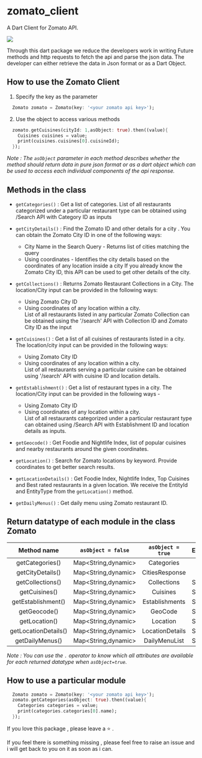 # zomato_client

A Dart Client for Zomato API.

![](https://github.com/infiniteoverflow/Zomato-Client/blob/main/%20banner.png)

Through this dart package we reduce the developers work in writing Future methods and http requests to fetch the api and parse the json data. The developer can either retrieve the data in Json format or as a Dart Object.

## How to use the Zomato Client

1. Specify the key as the parameter

```dart
  Zomato zomato = Zomato(key: '<your zomato api key>');
```

2. Use the object to access various methods

```dart
  zomato.getCuisines(cityId: 1,asObject: true).then((value){
    Cuisines cuisines = value;
    print(cuisines.cuisines[0].cuisineId);
  });
```

*Note : The `asObject` parameter in each method describes whether the method should return data in pure json format or as a dart object which can be used to access each individual components of the api response.*

## Methods in the class

- `getCategories()` : Get a list of categories. List of all restaurants categorized under a particular restaurant type can be obtained using /Search API with Category ID as inputs

- `getCityDetails()` : Find the Zomato ID and other details for a city . You can obtain the Zomato City ID in one of the following ways:
  - City Name in the Search Query - Returns list of cities matching the query
  - Using coordinates - Identifies the city details based on the coordinates of any location inside a city
If you already know the Zomato City ID, this API can be used to get other details of the city.

-  `getCollections()` : Returns Zomato Restaurant Collections in a City. The location/City input can be provided in the following ways:
    - Using Zomato City ID
    - Using coordinates of any location within a city.   
List of all restaurants listed in any particular Zomato Collection can be obtained using the '/search' API with Collection ID and Zomato City ID as the input
  
- `getCuisines()` : Get a list of all cuisines of restaurants listed in a city. The location/city input can be provided in the following ways:
  - Using Zomato City ID
  - Using coordinates of any location within a city.   
List of all restaurants serving a particular cuisine can be obtained using '/search' API with cuisine ID and location details.

- `getEstablishment()` : Get a list of restaurant types in a city. The location/City input can be provided in the following ways -
  - Using Zomato City ID
  - Using coordinates of any location within a city.  
List of all restaurants categorized under a particular restaurant type can obtained using /Search API with Establishment ID and location details as inputs. 

- `getGeocode()` : Get Foodie and Nightlife Index, list of popular cuisines and nearby restaurants around the given coordinates.

- `getLocation()` : Search for Zomato locations by keyword. Provide coordinates to get better search results.

- `getLocationDetails()` : Get Foodie Index, Nightlife Index, Top Cuisines and Best rated restaurants in a given location. We receive the EntityId and EntityType from the `getLocation()` method.

- `getDailyMenus()` : Get daily menu using Zomato restaurant ID.


## Return datatype of each module in the class Zomato 

Method name | `asObject = false` | `asObject = true`| Error |
:-----------:|:-------------------:|:----------------:|:-------
getCategories() | Map<String,dynamic> | Categories | 
getCityDetails() | Map<String,dynamic> | CitiesResponse | 
getCollections() | Map<String,dynamic> | Collections | String
getCuisines() | Map<String,dynamic> | Cuisines | String
getEstablishment() | Map<String,dynamic> | Establishments | String
getGeocode() | Map<String,dynamic> | GeoCode | String
getLocation() | Map<String,dynamic> | Location | String
getLocationDetails() | Map<String,dynamic> | LocationDetails | String
getDailyMenus() | Map<String,dynamic> | DailyMenuList | String

*Note : You can use the `.` operator to know which all attributes are available for each returned datatype when `asObject=true`.*

## How to use a particular module

```dart
  Zomato zomato = Zomato(key: '<your zomato api key>');
  zomato.getCategories(asObject: true).then((value){
    Categories categories = value;
    print(categories.categories[0].name);
  });
```

If you love this package , please leave a :star: .

If you feel there is something missing , please feel free to raise an issue and i will get back to you on it as soon as i can.
